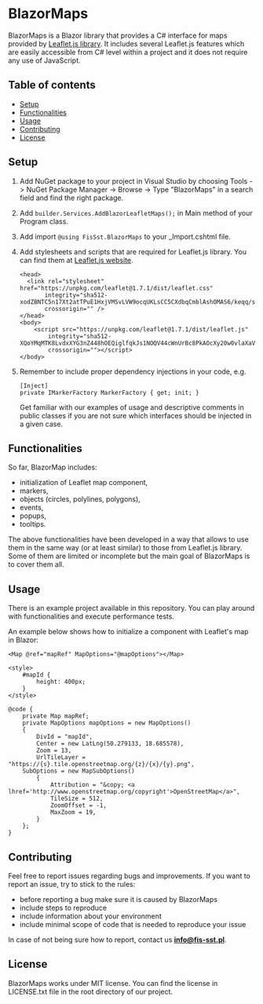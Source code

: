 # BlazorMaps

BlazorMaps is a Blazor library that provides a C# interface for maps provided by [Leaflet.js library](https://leafletjs.com/). It includes several Leaflet.js features which are easily accessible from C# level within a project and it does not require any use of JavaScript.

## Table of contents
- [Setup](#setup)
- [Functionalities](#functionalities)
- [Usage](#usage)
- [Contributing](#contributing)
- [License](#license)

## Setup

1. Add NuGet package to your project in Visual Studio by choosing Tools -> NuGet Package Manager -> Browse -> Type "BlazorMaps" in a search field and find the right package.
2. Add ```builder.Services.AddBlazorLeafletMaps();``` in Main method of your Program class.
3. Add import ```@using FisSst.BlazorMaps``` to your _Import.cshtml file.
4. Add stylesheets and scripts that are required for Leaflet.js library. You can find them at [Leaflet.js website](https://leafletjs.com/).
	```
	<head>
	  <link rel="stylesheet" href="https://unpkg.com/leaflet@1.7.1/dist/leaflet.css"
		   integrity="sha512-xodZBNTC5n17Xt2atTPuE1HxjVMSvLVW9ocqUKLsCC5CXdbqCmblAshOMAS6/keqq/sMZMZ19scR4PsZChSR7A=="
		   crossorigin="" />
	</head>
	<body>
	    <script src="https://unpkg.com/leaflet@1.7.1/dist/leaflet.js"
		    integrity="sha512-XQoYMqMTK8LvdxXYG3nZ448hOEQiglfqkJs1NOQV44cWnUrBc8PkAOcXy20w0vlaXaVUearIOBhiXZ5V3ynxwA=="
		    crossorigin=""></script>
	</body>
	```
5. Remember to include proper dependency injections in your code, e.g.

	```
	[Inject]
	private IMarkerFactory MarkerFactory { get; init; }
	```
	Get familiar with our examples of usage and descriptive comments in public classes if you are not sure which interfaces should be injected in a given case.
	
## Functionalities

So far, BlazorMap includes:
* initialization of Leaflet map component,
* markers,
* objects (circles, polylines, polygons),
* events,
* popups,
* tooltips.

The above functionalities have been developed in a way that allows to use them in the same way (or at least similar) to those from Leaflet.js library. Some of them are limited or incomplete but the main goal of BlazorMaps is to cover them all.

## Usage

There is an example project available in this repository. You can play around with functionalities and execute performance tests.

An example below shows how to initialize a component with Leaflet's map in Blazor: 
```
<Map @ref="mapRef" MapOptions="@mapOptions"></Map>

<style>
    #mapId {
        height: 400px;
    }
</style>

@code {
    private Map mapRef;
    private MapOptions mapOptions = new MapOptions()
    {
        DivId = "mapId",
        Center = new LatLng(50.279133, 18.685578),
        Zoom = 13,
        UrlTileLayer = "https://{s}.tile.openstreetmap.org/{z}/{x}/{y}.png",
	SubOptions = new MapSubOptions()
        {
            Attribution = "&copy; <a lhref='http://www.openstreetmap.org/copyright'>OpenStreetMap</a>",
            TileSize = 512,
            ZoomOffset = -1,
            MaxZoom = 19,
        }
    };
}
```


## Contributing

Feel free to report issues regarding bugs and improvements. If you want to report an issue, try to stick to the rules:
* before reporting a bug make sure it is caused by BlazorMaps
* include steps to reproduce
* include information about your environment
* include minimal scope of code that is needed to reproduce your issue

In case of not being sure how to report, contact us **info@fis-sst.pl**.

## License

BlazorMaps works under MIT license. You can find the license in LICENSE.txt file in the root directory of our project.
